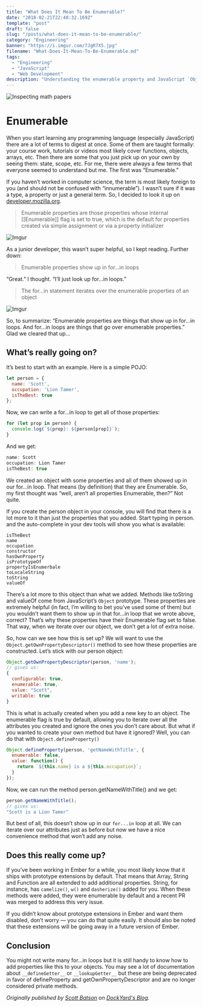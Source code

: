 ```yaml
---
title: "What Does It Mean To Be Enumerable?"
date: "2018-02-21T22:40:32.169Z"
template: "post"
draft: false
slug: "/posts/what-does-it-mean-to-be-enumerable/"
category: "Engineering"
banner: "https://i.imgur.com/7JgR7X5.jpg"
filename: "What-Does-It-Mean-To-Be-Enumerable.md"
tags:
  - "Engineering"
  - "JavaScript"
  - "Web Development"
description: "Understanding the enumerable property and JavaScript `Object.prototype` properties"
---
```


![Inspecting math papers](https://i.imgur.com/7JgR7X5.jpg)

# Enumerable
When you start learning any programming language (especially JavaScript) there are a lot of terms to digest at once. Some of them are taught formally: your course work, tutorials or videos most likely cover functions, objects, arrays, etc. Then there are some that you just pick up on your own by seeing them: state, scope, etc. For me, there were always a few terms that everyone seemed to understand but me. The first was “Enumerable.”

If you haven’t worked in computer science, the term is most likely foreign to you (and should not be confused with “innumerable”). I wasn’t sure if it was a type, a property or just a general term. So, I decided to look it up on [developer.mozilla.org](https://developer.mozilla.org).

> Enumerable properties are those properties whose internal [[Enumerable]] flag is set to true, which is the default for properties created via simple assignment or via a property initializer

![Imgur](https://i.imgur.com/KwNuQ1M.gif)

As a junior developer, this wasn’t super helpful, so I kept reading. Further down:

> Enumerable properties show up in for...in loops

“Great.” I thought. “I’ll just look up for...in loops.”

> The for…in statement iterates over the enumerable properties of an object

![Imgur](https://i.imgur.com/0mPchiE.gif)

So, to summarize: “Enumerable properties are things that show up in for...in loops. And for...in loops are things that go over enumerable properties.” Glad we cleared that up…

## What’s really going on?
It’s best to start with an example. Here is a simple POJO:

```javascript
let person = {
  name: 'Scott',
  occupation: 'Lion Tamer',
  isTheBest: true
};
```

Now, we can write a for...in loop to get all of those properties:

```javascript
for (let prop in person) {
  console.log(`${prop}: ${person[prop]}`);
}
```
And we get:

```javascript
name: Scott
occupation: Lion Tamer
isTheBest: true
```

We created an object with some properties and all of them showed up in our for...in loop. That means (by definition) that they are Enumerable. So, my first thought was “well, aren’t all properties Enumerable, then?” Not quite.

If you create the person object in your console, you will find that there is a lot more to it than just the properties that you added. Start typing in person. and the auto-complete in your dev tools will show you what is available:

```
isTheBest
name
occupation
constructor
hasOwnProperty
isPrototypeOf
propertyIsEnumerbale
toLocaleString
toString
valueOf
```

There’s a lot more to this object than what we added. Methods like toString and valueOf come from JavaScript’s `Object` prototype. These properties are extremely helpful (in fact, I’m willing to bet you’ve used some of them) but you wouldn’t want them to show up in that for...in loop that we wrote above, correct? That’s why these properties have their Enumerable flag set to false. That way, when we iterate over our object, we don’t get a lot of extra noise.

So, how can we see how this is set up? We will want to use the `Object.getOwnPropertyDescriptor()` method to see how these properties are constructed. Let’s stick with our person object:

```javascript
Object.getOwnPropertyDescriptor(person, 'name');
// gives us:
{
  configurable: true,
  enumerable: true,
  value: "Scott",
  writable: true
}
```
This is what is actually created when you add a new key to an object. The enumerable flag is true by default, allowing you to iterate over all the attributes you created and ignore the ones you don’t care about. But what if you wanted to create your own method but have it ignored? Well, you can do that with `Object.defineProperty()`

```javascript
Object.defineProperty(person, 'getNameWithTitle', {
  enumerable: false,
  value: function() {
    return `${this.name} is a ${this.occupation}`;
  }
});
```

Now, we can run the method person.getNameWithTitle() and we get:

```javascript
person.getNameWithTitle();
// gives us:
"Scott is a Lion Tamer"
```
But best of all, this doesn’t show up in our `for...in` loop at all. We can iterate over our attributes just as before but now we have a nice convenience method that won’t add any noise.

## Does this really come up?
If you’ve been working in Ember for a while, you most likely know that it ships with prototype extensions by default. That means that Array, String and Function are all extended to add additional properties. String, for instance, has `camelize()`, `w()` and `dasherize()` added for you. When these methods were added, they were enumerable by default and a recent PR was merged to address this very issue.

If you didn’t know about prototype extensions in Ember and want them disabled, don’t worry — you can do that quite easily. It should also be noted that these extensions will be going away in a future version of Ember.

## Conclusion
You might not write many for...in loops but it is still handy to know how to add properties like this to your objects. You may see a lot of documentation about `__defineGetter__` or `__lookupGetter__` but these are being deprecated in favor of defineProperty and getOwnPropertyDescriptor and are no longer considered private methods.

*Originally published by [Scott Batson](https://github.com/sbatson5) on [DockYard's Blog](https://dockyard.com/blog/2018/02/21/what-does-it-mean-to-be-enumerable).*
